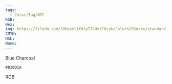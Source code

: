 ```yaml
---
tags:
  - Color/Tag/NTC
RGB:
Hex:
img: https://filedn.com/l0hpzxl1f01yT7GHxtF8cyk/Color%20Snake/standard_csv_to_svg/%23/010D1A.svg
CMYK:
HSL:
Name:
---
```

Blue Charcoal
```palette
#010D1A
```
RGB
